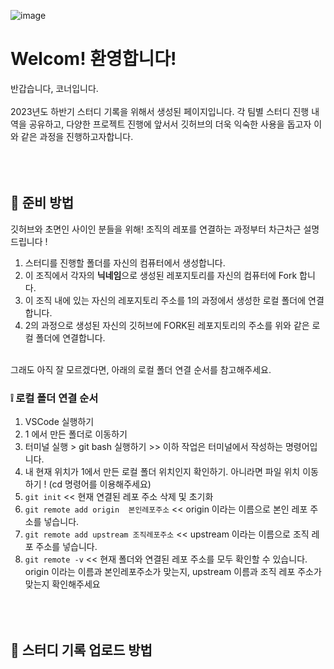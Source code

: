 ![image](https://github.com/DS-Corner-Study/.github/assets/101644134/9c154442-9076-4f51-9945-0d16efa85629)

# Welcom! 환영합니다!
반갑습니다, 코너입니다. </br> </br> 
2023년도 하반기 스터디 기록을 위해서 생성된 페이지입니다.
각 팀별 스터디 진행 내역을 공유하고, 다양한 프로젝트 진행에 앞서서 깃허브의 더욱 익숙한 사용을 돕고자 이와 같은 과정을 진행하고자합니다. 
</br> </br> </br> </br>

## 🤔 준비 방법 
깃허브와 초면인 사이인 분들을 위해! 조직의 레포를 연결하는 과정부터 차근차근 설명드립니다 !
1. 스터디를 진행할 폴더를 자신의 컴퓨터에서 생성합니다.
2. 이 조직에서 각자의 **닉네임**으로 생성된 레포지토리를 자신의 컴퓨터에 Fork  합니다.
3. 이 조직 내에 있는 자신의 레포지토리 주소를 1의 과정에서 생성한 로컬 폴더에 연결합니다.
4. 2의 과정으로 생성된 자신의 깃허브에 FORK된 레포지토리의 주소를 위와 같은 로컬 폴더에 연결합니다.
</br> </br>

그래도 아직 잘 모르겠다면, 아래의 로컬 폴더 연결 순서를 참고해주세요.
### ❕ 로컬 폴더 연결 순서 
1. VSCode 실행하기
2. 1 에서 만든 폴더로 이동하기
3. 터미널 실행 > git bash 실행하기 >> 이하 작업은 터미널에서 작성하는 명령어입니다.
4. 내 현재 위치가 1에서 만든 로컬 폴더 위치인지 확인하기.
아니라면 파일 위치 이동하기 ! (cd 명령어를 이용해주세요)
5. ``` git init ```
<< 현재 연결된 레포 주소 삭제 및 초기화
6. ``` git remote add origin  본인레포주소 ``` 
<< origin 이라는 이름으로 본인 레포 주소를 넣습니다.
7. ``` git remote add upstream 조직레포주소 ``` 
<< upstream 이라는 이름으로 조직 레포 주소를 넣습니다.
8. ``` git remote -v ```
<< 현재 폴더와 연결된 레포 주소를 모두 확인할 수 있습니다. origin 이라는 이름과 본인레포주소가 맞는지,  upstream 이름과 조직 레포 주소가 맞는지 확인해주세요
</br> </br> </br> </br>


## 🤗 스터디 기록 업로드 방법


